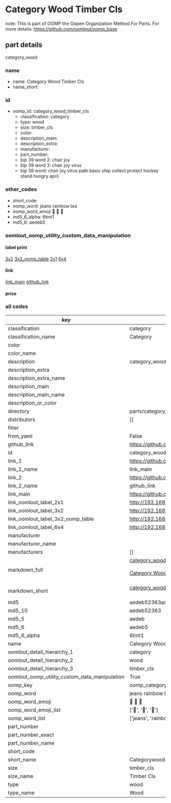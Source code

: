 # Category Wood Timber Cls  

note: This is part of OOMP the Oopen Organization Method For Parts. For more details: https://github.com/oomlout/oomp_base

##  part details



category_wood

### name
* name: Category Wood Timber Cls
* name_short: 
### id
* oomp_id: category_wood_timber_cls
  * classification: category
  * type: wood
  * size: timber_cls
  * color: 
  * description_main: 
  * description_extra: 
  * manufacturer: 
  * part_number: 
  * bip 39 word 2: chair joy
  * bip 39 word 3: chair joy virus
  * bip 39 word: chair joy virus path basic ship collect protect hockey stand hungry april

### other_codes
* short_code: 
* oomp_word: jeans rainbow tea
* oomp_word_emoji :jeans: :rainbow: :tea:
* md5_6_alpha: 6tmt1
* md5_6: aedeb5






### oomlout_oomp_utility_custom_data_manipulation
#### label print
[3x2](http://192.168.1.245:1112/?label=oomp%206tmt1)
[3x2_oomp_table](http://192.168.1.107:1112/?label=oomp%206tmt1)
[2x1](http://192.168.1.242:1112/?label=oomp%206tmt1)
[6x4](http://192.168.1.55:1112/?label=oomp%206tmt1)    

#### link

[link_main](https://github.com/oomlout/oomlout_oomp_current_version_messy/tree/main/parts/category_wood_timber_cls) [github_link](https://github.com/oomlout/oomlout_oomp_part_src/tree/main/parts/category_wood_timber_cls)                             

#### price







### all codes 
| key | value |  
| --- | --- |  
| classification | category |  
| classification_name | Category |  
| color |  |  
| color_name |  |  
| description | category_wood |  
| description_extra |  |  
| description_extra_name |  |  
| description_main |  |  
| description_main_name |  |  
| description_or_color |   |  
| directory | parts/category_wood_timber_cls |  
| distributors | [] |  
| filter |  |  
| from_yaml | False |  
| github_link | https://github.com/oomlout/oomlout_oomp_part_src/tree/main/parts/category_wood_timber_cls |  
| id | category_wood_timber_cls |  
| link_1 | https://github.com/oomlout/oomlout_oomp_current_version_messy/tree/main/parts/category_wood_timber_cls |  
| link_1_name | link_main |  
| link_2 | https://github.com/oomlout/oomlout_oomp_part_src/tree/main/parts/category_wood_timber_cls |  
| link_2_name | github_link |  
| link_main | https://github.com/oomlout/oomlout_oomp_current_version_messy/tree/main/parts/category_wood_timber_cls |  
| link_oomlout_label_2x1 | http://192.168.1.242:1112/?label=oomp%206tmt1 |  
| link_oomlout_label_3x2 | http://192.168.1.245:1112/?label=oomp%206tmt1 |  
| link_oomlout_label_3x2_oomp_table | http://192.168.1.107:1112/?label=oomp%206tmt1 |  
| link_oomlout_label_6x4 | http://192.168.1.55:1112/?label=oomp%206tmt1 |  
| manufacturer |  |  
| manufacturer_name |  |  
| manufacturers | [] |  
| markdown_full | [category_wood_timber_cls](https://github.com/oomlout/oomlout_oomp_current_version_messy/tree/main/parts/category_wood_timber_cls)<br>[](https://github.com/oomlout/oomlout_oomp_current_version_messy/tree/main/parts/category_wood_timber_cls)<br>[Category Wood Timber Cls](https://github.com/oomlout/oomlout_oomp_current_version_messy/tree/main/parts/category_wood_timber_cls)<br><br> |  
| markdown_short | [category_wood_timber_cls](https://github.com/oomlout/oomlout_oomp_current_version_messy/tree/main/parts/category_wood_timber_cls)<br><br> |  
| md5 | aedeb52363aca5b318098a0fe91e212e |  
| md5_10 | aedeb52363 |  
| md5_5 | aedeb |  
| md5_6 | aedeb5 |  
| md5_6_alpha | 6tmt1 |  
| name | Category Wood Timber Cls |  
| oomlout_detail_hierarchy_1 | category |  
| oomlout_detail_hierarchy_2 | wood |  
| oomlout_detail_hierarchy_3 | timber_cls |  
| oomlout_oomp_utility_custom_data_manipulation | True |  
| oomp_key | oomp_category_wood_timber_cls |  
| oomp_word | jeans rainbow tea |  
| oomp_word_emoji | :jeans: :rainbow: :tea: |  
| oomp_word_emoji_list | [':jeans:', ':rainbow:', ':tea:'] |  
| oomp_word_list | ['jeans', 'rainbow', 'tea'] |  
| part_number |  |  
| part_number_exact |  |  
| part_number_name |  |  
| short_code |  |  
| short_name | Categorywood |  
| size | timber_cls |  
| size_name | Timber Cls |  
| type | wood |  
| type_name | Wood |  
